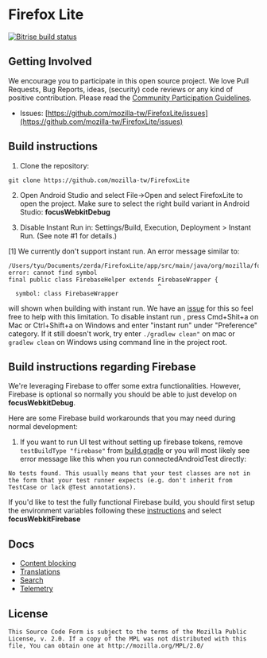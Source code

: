 # Firefox Lite
[![Bitrise build status](https://app.bitrise.io/app/2bee753c3b6709ca.svg?token=wKSNHE4YO8gQHd2W_I0tNg&branch=master)](https://www.bitrise.io/app/2bee753c3b6709ca)

Getting Involved
----------------

We encourage you to participate in this open source project. We love Pull Requests, Bug Reports, ideas, (security) code reviews or any kind of positive contribution. Please read the [Community Participation Guidelines](https://www.mozilla.org/en-US/about/governance/policies/participation/).

* Issues: [https://github.com/mozilla-tw/FirefoxLite/issues](https://github.com/mozilla-tw/FirefoxLite/issues)

Build instructions
------------------

1. Clone the repository:

  ```shell
  git clone https://github.com/mozilla-tw/FirefoxLite
  ```

2. Open Android Studio and select File->Open and select FirefoxLite to open the project. Make sure to select the right build variant in Android Studio: **focusWebkitDebug**

3. Disable Instant Run in: Settings/Build, Execution, Deployment > Instant Run. (See note #1 for details.)

[1] We currently don't support instant run. An error message similar to:
```
/Users/tyu/Documents/zerda/FirefoxLite/app/src/main/java/org/mozilla/focus/utils/FirebaseHelper.java:29: error: cannot find symbol
final public class FirebaseHelper extends FirebaseWrapper {
                                          ^
  symbol: class FirebaseWrapper
```
will shown when building with instant run. We have an [issue](https://github.com/mozilla-tw/FirefoxLite/issues/2143) for this so feel free to help with this limitation. To disable instant run , press Cmd+Shit+a on Mac or Ctrl+Shift+a on Windows and enter "instant run" under "Preference" category. If it still doesn't work, try enter `./gradlew clean"` on mac or `gradlew clean` on Windows using command line in the project root.

Build instructions regarding Firebase
------------------

We're leveraging Firebase to offer some extra functionalities. However, Firebase is optional so normally you should be able to just develop on **focusWebkitDebug**.

Here are some Firebase build workarounds that you may need during normal development:

1. If you want to run UI test without setting up firebase tokens, remove `testBuildType "firebase"` from [build.gradle](https://github.com/mozilla-tw/FirefoxLite/blob/4fedf245c4382122283ca8ec701a5ff18c9bf779/app/build.gradle#L122) or you will most likely see error message like this when you run connectedAndroidTest directly:

```
No tests found. This usually means that your test classes are not in the form that your test runner expects (e.g. don't inherit from TestCase or lack @Test annotations).
```

If you'd like to test the fully functional Firebase build, you should first setup the environment variables following these [instructions](https://github.com/mozilla-tw/Rocket/blob/4fedf245c4382122283ca8ec701a5ff18c9bf779/app/build.gradle#L346) and select **focusWebkitFirebase**

Docs
----

* [Content blocking](docs/contentblocking.md)
* [Translations](docs/translations.md)
* [Search](docs/search.md)
* [Telemetry](docs/telemetry.md)

License
-------

    This Source Code Form is subject to the terms of the Mozilla Public
    License, v. 2.0. If a copy of the MPL was not distributed with this
    file, You can obtain one at http://mozilla.org/MPL/2.0/
